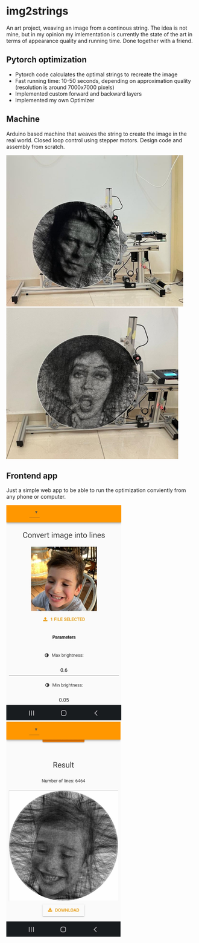 # img2strings
An art project, weaving an image from a continous string. The idea is not mine, but in my opinion my imlementation is currently the state of the art in terms of appearance quality and running time. Done together with a friend.

## Pytorch optimization
- Pytorch code calculates the optimal strings to recreate the image
- Fast running time: 10-50 seconds, depending on approximation quality (resolution is around 7000x7000 pixels)
- Implemented custom forward and backward layers
- Implemented my own Optimizer

## Machine
Arduino based machine that weaves the string to create the image in the real world.
Closed loop control using stepper motors. Design code and assembly from scratch.

<img src="projectImages/DavidMachine.jpeg" height="400"> <img src="projectImages/rockyMachine.jpeg" height="400">

## Frontend app
Just a simple web app to be able to run the optimization conviently from any phone or computer.

<img src="projectImages/app1.jpeg" height="569"> <img src="projectImages/app2.jpeg" height="569">
